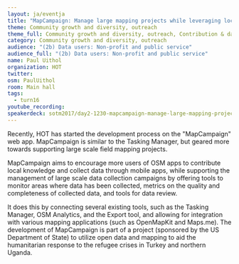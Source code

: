 ```yaml
---
layout: ja/eventja
title: "MapCampaign: Manage large mapping projects while leveraging local knowledge"
theme: Community growth and diversity, outreach
theme_full: Community growth and diversity, outreach, Contribution & data collection, Humanitarian
category: Community growth and diversity, outreach
audience: "(2b) Data users: Non-profit and public service"
audience_full: "(2b) Data users: Non-profit and public service"
name: Paul Uithol
organization: HOT
twitter:
osm: PaulUithol
room: Main hall
tags:
  - turn16
youtube_recording:
speakerdeck: sotm2017/day2-1230-mapcampaign-manage-large-mapping-projects-while-leveraging-local-knowledge
---
```

Recently, HOT has started the development process on the "MapCampaign" web app. MapCampaign is similar to the Tasking Manager, but geared more towards supporting large scale field mapping projects.

MapCampaign aims to encourage more users of OSM apps to contribute local knowledge and collect data through mobile apps, while supporting the management of large scale data collection campaigns by offering tools to monitor areas where data has been collected, metrics on the quality and completeness of collected data, and tools for data review.

It does this by connecting several existing tools, such as the Tasking Manager, OSM Analytics, and the Export tool, and allowing for integration with various mapping applications (such as OpenMapKit and Maps.me). The development of MapCampaign is part of a project (sponsored by the US Department of State) to utilize open data and mapping to aid the humanitarian response to the refugee crises in Turkey and northern Uganda.

